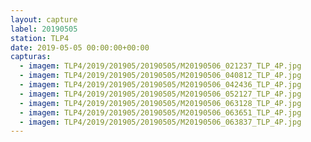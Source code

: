 ```yaml
---
layout: capture
label: 20190505
station: TLP4
date: 2019-05-05 00:00:00+00:00
capturas:
  - imagem: TLP4/2019/201905/20190505/M20190506_021237_TLP_4P.jpg
  - imagem: TLP4/2019/201905/20190505/M20190506_040812_TLP_4P.jpg
  - imagem: TLP4/2019/201905/20190505/M20190506_042436_TLP_4P.jpg
  - imagem: TLP4/2019/201905/20190505/M20190506_052127_TLP_4P.jpg
  - imagem: TLP4/2019/201905/20190505/M20190506_063128_TLP_4P.jpg
  - imagem: TLP4/2019/201905/20190505/M20190506_063651_TLP_4P.jpg
  - imagem: TLP4/2019/201905/20190505/M20190506_063837_TLP_4P.jpg
---
```


